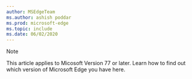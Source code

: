 ```yaml
---
author: MSEdgeTeam
ms.author: ashish poddar
ms.prod: microsoft-edge
ms.topic: include
ms.date: 06/02/2020
---
```

> [!NOTE] 
> This article applies to Micosoft Version 77 or later. Learn how to find out which version of Microsoft Edge you have here.  
> 

<!-- image links -->  

<!-- links -->  

[PublishMicrosoftEdgeAddonsCatalog]: /microsoft-edge/extensions-chromium/publish/publish-extension "Publish An Extension" 
